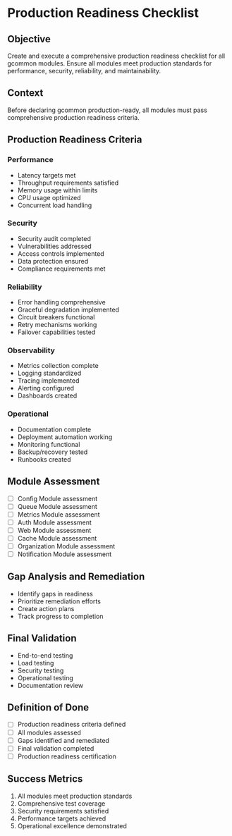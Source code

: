 <!-- file: docs/production-readiness-checklist.md -->
<!-- version: 1.1.0 -->
<!-- guid: 9e45e00b-dcbc-4bdb-a25b-03b488a90446 -->

# Production Readiness Checklist

## Objective

Create and execute a comprehensive production readiness checklist for all
gcommon modules. Ensure all modules meet production standards for performance,
security, reliability, and maintainability.

## Context

Before declaring gcommon production-ready, all modules must pass comprehensive
production readiness criteria.

## Production Readiness Criteria

### Performance
- Latency targets met
- Throughput requirements satisfied
- Memory usage within limits
- CPU usage optimized
- Concurrent load handling

### Security
- Security audit completed
- Vulnerabilities addressed
- Access controls implemented
- Data protection ensured
- Compliance requirements met

### Reliability
- Error handling comprehensive
- Graceful degradation implemented
- Circuit breakers functional
- Retry mechanisms working
- Failover capabilities tested

### Observability
- Metrics collection complete
- Logging standardized
- Tracing implemented
- Alerting configured
- Dashboards created

### Operational
- Documentation complete
- Deployment automation working
- Monitoring functional
- Backup/recovery tested
- Runbooks created

## Module Assessment
- [ ] Config Module assessment
- [ ] Queue Module assessment
- [ ] Metrics Module assessment
- [ ] Auth Module assessment
- [ ] Web Module assessment
- [ ] Cache Module assessment
- [ ] Organization Module assessment
- [ ] Notification Module assessment

## Gap Analysis and Remediation
- Identify gaps in readiness
- Prioritize remediation efforts
- Create action plans
- Track progress to completion

## Final Validation
- End-to-end testing
- Load testing
- Security testing
- Operational testing
- Documentation review

## Definition of Done
- [ ] Production readiness criteria defined
- [ ] All modules assessed
- [ ] Gaps identified and remediated
- [ ] Final validation completed
- [ ] Production readiness certification

## Success Metrics
1. All modules meet production standards
2. Comprehensive test coverage
3. Security requirements satisfied
4. Performance targets achieved
5. Operational excellence demonstrated